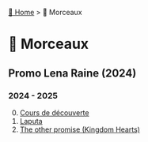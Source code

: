 [🏡 Home](../index.md) > 🎹 Morceaux

# 🎹 Morceaux

## Promo Lena Raine (2024)

### 2024 - 2025
0. [Cours de découverte](cours-de-decouverte.md)
1. [Laputa]()
2. [The other promise (Kingdom Hearts)](the-other-promise.md)


